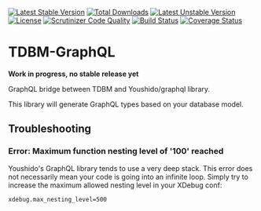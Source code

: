 [![Latest Stable Version](https://poser.pugx.org/thecodingmachine/tdbm-graphql/v/stable)](https://packagist.org/packages/thecodingmachine/tdbm-graphql)
[![Total Downloads](https://poser.pugx.org/thecodingmachine/tdbm-graphql/downloads)](https://packagist.org/packages/thecodingmachine/tdbm-graphql)
[![Latest Unstable Version](https://poser.pugx.org/thecodingmachine/tdbm-graphql/v/unstable)](https://packagist.org/packages/thecodingmachine/tdbm-graphql)
[![License](https://poser.pugx.org/thecodingmachine/tdbm-graphql/license)](https://packagist.org/packages/thecodingmachine/tdbm-graphql)
[![Scrutinizer Code Quality](https://scrutinizer-ci.com/g/thecodingmachine/tdbm-graphql/badges/quality-score.png?b=master)](https://scrutinizer-ci.com/g/thecodingmachine/tdbm-graphql/?branch=master)
[![Build Status](https://travis-ci.org/thecodingmachine/tdbm-graphql.svg?branch=master)](https://travis-ci.org/thecodingmachine/tdbm-graphql)
[![Coverage Status](https://coveralls.io/repos/thecodingmachine/tdbm-graphql/badge.svg?branch=master&service=github)](https://coveralls.io/github/thecodingmachine/tdbm-graphql?branch=master)


TDBM-GraphQL
============

**Work in progress, no stable release yet**

GraphQL bridge between TDBM and Youshido/graphql library.

This library will generate GraphQL types based on your database model.


Troubleshooting
---------------

### Error: Maximum function nesting level of '100' reached

Youshido's GraphQL library tends to use a very deep stack. This error does not necessarily mean your code is going into an infinite loop.
Simply try to increase the maximum allowed nesting level in your XDebug conf:

```
xdebug.max_nesting_level=500
```
